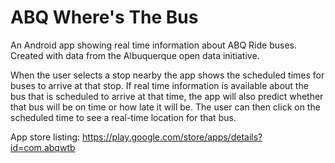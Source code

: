 # ABQ Where's The Bus

An Android app showing real time information about ABQ Ride buses. Created with data from the Albuquerque open data initiative.

When the user selects a stop nearby the app shows the scheduled times for buses to arrive at that stop. If real time information is available about the bus that is scheduled to arrive at that time, the app will also predict whether that bus will be on time or how late it will be. The user can then click on the scheduled time to see a real-time location for that bus.

App store listing: https://play.google.com/store/apps/details?id=com.abqwtb
